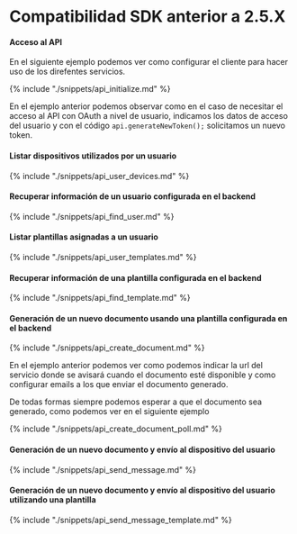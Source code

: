 # Compatibilidad SDK anterior a 2.5.X

#### Acceso al API

En el siguiente ejemplo podemos ver como configurar el cliente para hacer uso de los direfentes servicios. 

{% include "./snippets/api_initialize.md" %}

En el ejemplo anterior podemos observar como en el caso de necesitar el acceso al API con OAuth a nivel de usuario, indicamos los datos de acceso del usuario y con el código ```api.generateNewToken();``` solicitamos un nuevo token.

#### Listar dispositivos utilizados por un usuario

{% include "./snippets/api_user_devices.md" %}

#### Recuperar información de un usuario configurada en el backend

{% include "./snippets/api_find_user.md" %}

#### Listar plantillas asignadas a un usuario

{% include "./snippets/api_user_templates.md" %}

#### Recuperar información de una plantilla configurada en el backend

{% include "./snippets/api_find_template.md" %}

#### Generación de un nuevo documento usando una plantilla configurada en el backend

{% include "./snippets/api_create_document.md" %}

En el ejemplo anterior podemos ver como podemos indicar la url del servicio donde se avisará cuando el documento esté disponible y como configurar emails a los que enviar el documento generado.

De todas formas siempre podemos esperar a que el documento sea generado, como podemos ver en el siguiente ejemplo

{% include "./snippets/api_create_document_poll.md" %}

#### Generación de un nuevo documento y envío al dispositivo del usuario

{% include "./snippets/api_send_message.md" %}

#### Generación de un nuevo documento y envío al dispositivo del usuario utilizando una plantilla

{% include "./snippets/api_send_message_template.md" %}